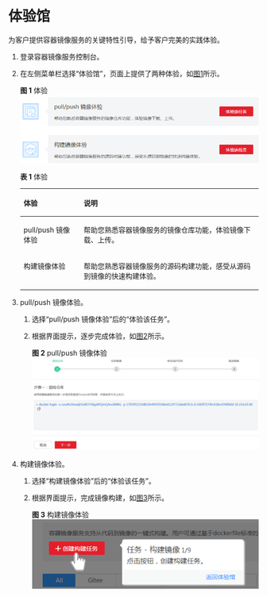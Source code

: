 # 体验馆<a name="swr_01_0043"></a>

为客户提供容器镜像服务的关键特性引导，给予客户完美的实践体验。

1.  登录容器镜像服务控制台。
2.  在左侧菜单栏选择“体验馆”，页面上提供了两种体验，如[图1](#fig1522315132714)所示。

    **图 1**  体验<a name="fig1522315132714"></a>  
    ![](figures/体验.png "体验")

    **表 1**  体验

    <a name="table593414512282"></a>
    <table><thead align="left"><tr id="row1893664562814"><th class="cellrowborder" valign="top" width="25.180000000000003%" id="mcps1.2.3.1.1"><p id="p189361745152817"><a name="p189361745152817"></a><a name="p189361745152817"></a>体验</p>
    </th>
    <th class="cellrowborder" valign="top" width="74.82%" id="mcps1.2.3.1.2"><p id="p1393684519288"><a name="p1393684519288"></a><a name="p1393684519288"></a>说明</p>
    </th>
    </tr>
    </thead>
    <tbody><tr id="row8936184522816"><td class="cellrowborder" valign="top" width="25.180000000000003%" headers="mcps1.2.3.1.1 "><p id="p19936134518287"><a name="p19936134518287"></a><a name="p19936134518287"></a>pull/push 镜像体验</p>
    </td>
    <td class="cellrowborder" valign="top" width="74.82%" headers="mcps1.2.3.1.2 "><p id="p1293616454285"><a name="p1293616454285"></a><a name="p1293616454285"></a>帮助您熟悉容器镜像服务的镜像仓库功能，体验镜像下载、上传。</p>
    </td>
    </tr>
    <tr id="row10936745152811"><td class="cellrowborder" valign="top" width="25.180000000000003%" headers="mcps1.2.3.1.1 "><p id="p59362456285"><a name="p59362456285"></a><a name="p59362456285"></a>构建镜像体验</p>
    </td>
    <td class="cellrowborder" valign="top" width="74.82%" headers="mcps1.2.3.1.2 "><p id="p1893634515289"><a name="p1893634515289"></a><a name="p1893634515289"></a>帮助您熟悉容器镜像服务的源码构建功能，感受从源码到镜像的快速构建体验。</p>
    </td>
    </tr>
    </tbody>
    </table>

3.  pull/push 镜像体验。
    1.  选择“pull/push 镜像体验”后的“体验该任务”。
    2.  根据界面提示，逐步完成体验，如[图2](#fig452892942813)所示。

        **图 2**  pull/push 镜像体验<a name="fig452892942813"></a>  
        ![](figures/pull-push-镜像体验.png "pull-push-镜像体验")


4.  构建镜像体验。
    1.  选择“构建镜像体验”后的“体验该任务”。
    2.  根据界面提示，完成镜像构建，如[图3](#fig556510101298)所示。

        **图 3**  构建镜像体验<a name="fig556510101298"></a>  
        ![](figures/构建镜像体验.png "构建镜像体验")



